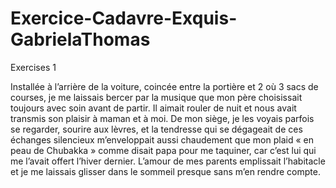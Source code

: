 # Exercice-Cadavre-Exquis-GabrielaThomas
Exercises 1


Installée à l’arrière de la voiture, coincée entre la portière et 2 où 3 sacs de courses, je me laissais bercer par la musique que mon père choisissait toujours avec soin avant de partir. Il aimait rouler de nuit et nous avait transmis son plaisir à maman et à moi. De mon siège, je les voyais parfois se regarder, sourire aux lèvres, et la tendresse qui se dégageait de ces échanges silencieux m’enveloppait aussi chaudement que mon plaid « en peau de Chubakka »  comme disait papa pour me taquiner, car c’est lui qui me l’avait offert l’hiver dernier. L’amour de mes parents emplissait l’habitacle et je me laissais glisser dans le sommeil presque sans m’en rendre compte.


